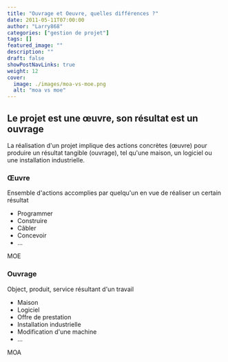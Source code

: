 ```yaml
---
title: "Ouvrage et Oeuvre, quelles différences ?"
date: 2011-05-11T07:00:00
author: "Larry868"
categories: ["gestion de projet"]
tags: []
featured_image: ""
description: ""
draft: false
showPostNavLinks: true
weight: 12
cover:
  image: ./images/moa-vs-moe.png
  alt: "moa vs moe"
---
```


## Le projet est une œuvre, son résultat est un ouvrage

La réalisation d'un projet implique des actions concrètes (œuvre) pour produire un résultat tangible (ouvrage), tel qu'une maison, un logiciel ou une installation industrielle.

### Œuvre 

Ensemble d'actions accomplies par quelqu'un en vue de réaliser un certain résultat

- Programmer
- Construire
- Câbler
- Concevoir
- …

MOE

### Ouvrage

Object, produit, service résultant d'un travail

- Maison
- Logiciel
- Offre de prestation
- Installation industrielle
- Modification d'une machine
- …

MOA

